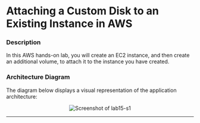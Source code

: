 # Attaching a Custom Disk to an Existing Instance in AWS

### Description
In this AWS hands-on lab, you will create an EC2 instance, and then create an additional volume, to attach it to the
instance you have created.


### Architecture Diagram
The diagram below displays a visual representation of the application architecture:

<p align="center">
  <img src="https://github.com/jatinbunkar/AWS-Clouds/blob/0a22cd068ace1a6760771de0e8b737ca65058fdd/Screenshots/lab15-s1.png" alt="Screenshot of lab15-s1">
</p>

---
